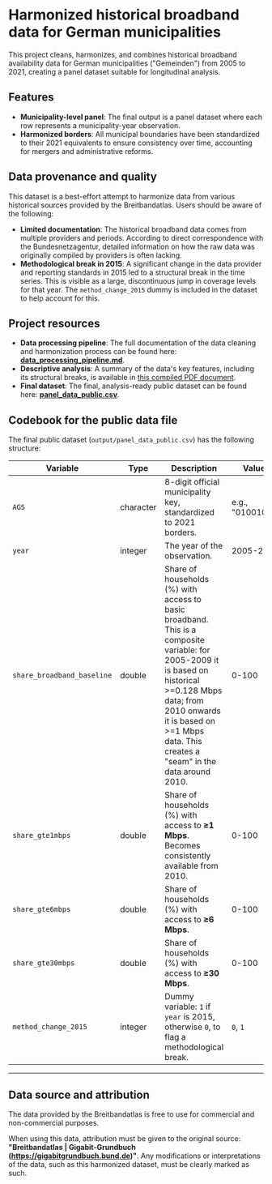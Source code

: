 # Harmonized historical broadband data for German municipalities

This project cleans, harmonizes, and combines historical broadband availability data for German municipalities ("Gemeinden") from 2005 to 2021, creating a panel dataset suitable for longitudinal analysis.

## Features

- **Municipality-level panel**: The final output is a panel dataset where each row represents a municipality-year observation.
- **Harmonized borders**: All municipal boundaries have been standardized to their 2021 equivalents to ensure consistency over time, accounting for mergers and administrative reforms.

## Data provenance and quality

This dataset is a best-effort attempt to harmonize data from various historical sources provided by the Breitbandatlas. Users should be aware of the following:

- **Limited documentation**: The historical broadband data comes from multiple providers and periods. According to direct correspondence with the Bundesnetzagentur, detailed information on how the raw data was originally compiled by providers is often lacking.
- **Methodological break in 2015**: A significant change in the data provider and reporting standards in 2015 led to a structural break in the time series. This is visible as a large, discontinuous jump in coverage levels for that year. The `method_change_2015` dummy is included in the dataset to help account for this.

## Project resources

- **Data processing pipeline**: The full documentation of the data cleaning and harmonization process can be found here: **[data_processing_pipeline.md](./docs/data_processing_pipeline.md)**.
- **Descriptive analysis**: A summary of the data's key features, including its structural breaks, is available in [this compiled PDF document](./docs/descriptive_analysis.pdf).
- **Final dataset**: The final, analysis-ready public dataset can be found here: **[panel_data_public.csv](./output/panel_data_public.csv)**.

## Codebook for the public data file

The final public dataset (`output/panel_data_public.csv`) has the following structure:

| Variable                   | Type      | Description                                                                                                                               | Values                                                                |
| -------------------------- | --------- | ----------------------------------------------------------------------------------------------------------------------------------------- | --------------------------------------------------------------------- |
| `AGS`                      | character | 8-digit official municipality key, standardized to 2021 borders.                                                                          | e.g., "01001000"                                                      |
| `year`                     | integer   | The year of the observation.                                                                                                              | 2005-2021                                                             |
| `share_broadband_baseline` | double    | Share of households (%) with access to basic broadband. This is a composite variable: for 2005-2009 it is based on historical >=0.128 Mbps data; from 2010 onwards it is based on >=1 Mbps data. This creates a "seam" in the data around 2010. | 0-100                                                                 |
| `share_gte1mbps`           | double    | Share of households (%) with access to **≥1 Mbps**. Becomes consistently available from 2010.                                             | 0-100                                                                 |
| `share_gte6mbps`           | double    | Share of households (%) with access to **≥6 Mbps**.                                                                                       | 0-100                                                                 |
| `share_gte30mbps`          | double    | Share of households (%) with access to **≥30 Mbps**.                                                                                      | 0-100                                                                 |
| `method_change_2015`       | integer   | Dummy variable: `1` if `year` is 2015, otherwise `0`, to flag a methodological break.                                                     | `0`, `1`                                                              |

---

## Data source and attribution

The data provided by the Breitbandatlas is free to use for commercial and non-commercial purposes.

When using this data, attribution must be given to the original source: **"Breitbandatlas | Gigabit-Grundbuch (<https://gigabitgrundbuch.bund.de>)"**. Any modifications or interpretations of the data, such as this harmonized dataset, must be clearly marked as such.
